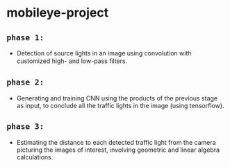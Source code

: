 # mobileye-project

## `phase 1:`
* Detection of source lights in an image using convolution with customized high- and low-pass ﬁlters.

## `phase 2:`
* Generating and training CNN using the products of the previous stage as input, to conclude all the traffic lights in the image (using tensorflow).

## `phase 3:`
* Estimating the distance to each detected traffic light from the camera picturing the images of interest, involving geometric and linear algebra calculations.

